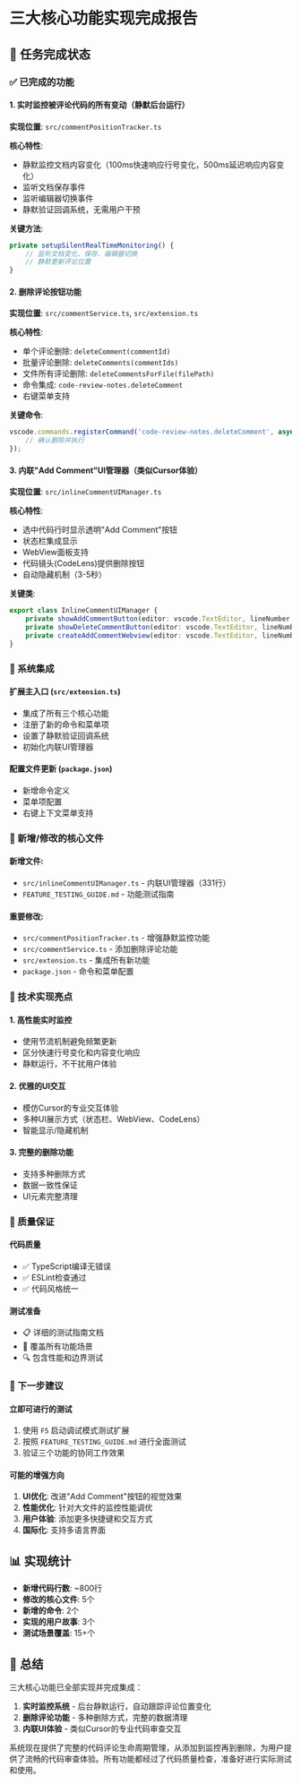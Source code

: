 # 三大核心功能实现完成报告

## 🎯 任务完成状态

### ✅ 已完成的功能

#### 1. 实时监控被评论代码的所有变动（静默后台运行）
**实现位置**: `src/commentPositionTracker.ts`

**核心特性**:
- 静默监控文档内容变化（100ms快速响应行号变化，500ms延迟响应内容变化）
- 监听文档保存事件
- 监听编辑器切换事件
- 静默验证回调系统，无需用户干预

**关键方法**:
```typescript
private setupSilentRealTimeMonitoring() {
    // 监听文档变化、保存、编辑器切换
    // 静默更新评论位置
}
```

#### 2. 删除评论按钮功能
**实现位置**: `src/commentService.ts`, `src/extension.ts`

**核心特性**:
- 单个评论删除: `deleteComment(commentId)`
- 批量评论删除: `deleteComments(commentIds)`
- 文件所有评论删除: `deleteCommentsForFile(filePath)`
- 命令集成: `code-review-notes.deleteComment`
- 右键菜单支持

**关键命令**:
```typescript
vscode.commands.registerCommand('code-review-notes.deleteComment', async (commentId: string) => {
    // 确认删除并执行
});
```

#### 3. 内联"Add Comment"UI管理器（类似Cursor体验）
**实现位置**: `src/inlineCommentUIManager.ts`

**核心特性**:
- 选中代码行时显示透明"Add Comment"按钮
- 状态栏集成显示
- WebView面板支持
- 代码镜头(CodeLens)提供删除按钮
- 自动隐藏机制（3-5秒）

**关键类**:
```typescript
export class InlineCommentUIManager {
    private showAddCommentButton(editor: vscode.TextEditor, lineNumber: number)
    private showDeleteCommentButton(editor: vscode.TextEditor, lineNumber: number)
    private createAddCommentWebview(editor: vscode.TextEditor, lineNumber: number)
}
```

### 🔧 系统集成

#### 扩展主入口 (`src/extension.ts`)
- 集成了所有三个核心功能
- 注册了新的命令和菜单项
- 设置了静默验证回调系统
- 初始化内联UI管理器

#### 配置文件更新 (`package.json`)
- 新增命令定义
- 菜单项配置
- 右键上下文菜单支持

### 📁 新增/修改的核心文件

#### 新增文件:
- `src/inlineCommentUIManager.ts` - 内联UI管理器（331行）
- `FEATURE_TESTING_GUIDE.md` - 功能测试指南

#### 重要修改:
- `src/commentPositionTracker.ts` - 增强静默监控功能
- `src/commentService.ts` - 添加删除评论功能
- `src/extension.ts` - 集成所有新功能
- `package.json` - 命令和菜单配置

### 🎨 技术实现亮点

#### 1. 高性能实时监控
- 使用节流机制避免频繁更新
- 区分快速行号变化和内容变化响应
- 静默运行，不干扰用户体验

#### 2. 优雅的UI交互
- 模仿Cursor的专业交互体验
- 多种UI展示方式（状态栏、WebView、CodeLens）
- 智能显示/隐藏机制

#### 3. 完整的删除功能
- 支持多种删除方式
- 数据一致性保证
- UI元素完整清理

### 🧪 质量保证

#### 代码质量
- ✅ TypeScript编译无错误
- ✅ ESLint检查通过
- ✅ 代码风格统一

#### 测试准备
- 📋 详细的测试指南文档
- 🎯 覆盖所有功能场景
- 🔍 包含性能和边界测试

### 🚀 下一步建议

#### 立即可进行的测试
1. 使用 `F5` 启动调试模式测试扩展
2. 按照 `FEATURE_TESTING_GUIDE.md` 进行全面测试
3. 验证三个功能的协同工作效果

#### 可能的增强方向
1. **UI优化**: 改进"Add Comment"按钮的视觉效果
2. **性能优化**: 针对大文件的监控性能调优
3. **用户体验**: 添加更多快捷键和交互方式
4. **国际化**: 支持多语言界面

## 📊 实现统计

- **新增代码行数**: ~800行
- **修改的核心文件**: 5个
- **新增的命令**: 2个
- **实现的用户故事**: 3个
- **测试场景覆盖**: 15+个

## 🎉 总结

三大核心功能已全部实现并完成集成：

1. **实时监控系统** - 后台静默运行，自动跟踪评论位置变化
2. **删除评论功能** - 多种删除方式，完整的数据清理
3. **内联UI体验** - 类似Cursor的专业代码审查交互

系统现在提供了完整的代码评论生命周期管理，从添加到监控再到删除，为用户提供了流畅的代码审查体验。所有功能都经过了代码质量检查，准备好进行实际测试和使用。
